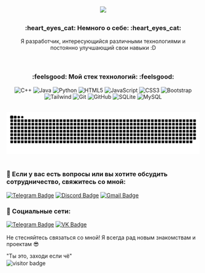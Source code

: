 <h1 align="center">
    <img src="https://readme-typing-svg.herokuapp.com/?font=Gropled&size=45&center=true&vCenter=true&width=500&height=70&duration=3900&color=6B60E7&lines=Hi+There!+👋;+I'm+Arthicsu!;" />
</h1>

<h3 align="center" > :heart_eyes_cat: Немного о себе: :heart_eyes_cat:</h3> 
<div align="center"> 
Я разработчик, интересующийся различными технологиями и постоянно улучшающий свои навыки :D
</div>
<br/><br/>
<h3 align="center"> :feelsgood: Мой стек технологий: :feelsgood: </h3>
<div align="center">
  
![C++](https://img.shields.io/badge/-C++-00599C?style=flat-square&logo=cplusplus)
![Java](https://img.shields.io/badge/-Java-DC143C?style=flat-square&logo=intellijidea)
![Python](https://img.shields.io/badge/-Python-black?style=flat-square&logo=Python)
![HTML5](https://img.shields.io/badge/-HTML5-E34F26?style=flat-square&logo=html5&logoColor=white)
![JavaScript](https://img.shields.io/badge/-JavaScript-black?style=flat-square&logo=javascript)
![CSS3](https://img.shields.io/badge/-CSS3-1572B6?style=flat-square&logo=css3)
![Bootstrap](https://img.shields.io/badge/-Bootstrap-563D7C?style=flat-square&logo=bootstrap)
![Tailwind](https://img.shields.io/badge/-Tailwind-06B6D4?style=flat-square&logo=tailwindcss&logoColor=white)
![Git](https://img.shields.io/badge/-Git-black?style=flat-square&logo=git)
![GitHub](https://img.shields.io/badge/-GitHub-181717?style=flat-square&logo=github)
![SQLite](https://img.shields.io/badge/-SQLite-black?style=flat-square&logo=sqlite)
![MySQL](https://img.shields.io/badge/-MySQL-C0C0C0?style=flat-square&logo=mysql)
</div>
<br/>
<div align="center">
  <img alt="snake eating my contributions" src="https://raw.githubusercontent.com/salesp07/salesp07/output/github-contribution-grid-snake.svg" />
  <br/><br/>
</div>


### 📣 Если у вас есть вопросы или вы хотите обсудить сотрудничество, свяжитесь со мной:
[![Telegram Badge](https://img.shields.io/badge/-Arthicsu-blue?style=flat&logo=Telegram&logoColor=white)](https://t.me/arthicsu)
[![Discord Badge](https://img.shields.io/badge/-Arthicsu-5865F2?style=flat&logo=discord&logoColor=white)](arthicsu)
[![Gmail Badge](https://img.shields.io/badge/-rusquercus@gmail.com-c14438?style=flat-square&logo=Gmail&logoColor=white&link=mailto:rusquercus@gmail.com)](mailto:rusquercus@gmail.com)
### 💬 Социальные сети:
[![Telegram Badge](https://img.shields.io/badge/-Arthicsu-blue?style=flat&logo=Telegram&logoColor=white)](https://t.me/arthicsu)
[![VK Badge](https://img.shields.io/badge/-VK-0077FF?style=flat&logo=vk&logoColor=white)](https://vk.com/nroschin87) 
<br/><br/>
Не стесняйтесь связаться со мной! Я всегда рад новым знакомствам и проектам 😎
<br/>
<div align="left">
"Ты это, заходи если чё" <br>
<img align="center" src="https://visitor-badge.laobi.icu/badge?page_id=arthicsu.arthicsu" alt="visitor badge" />
</div>
